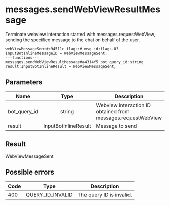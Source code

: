 # messages.sendWebViewResultMessage
Terminate webview interaction started with messages.requestWebView, sending the specified message to the chat on behalf of the user.

```
webViewMessageSent#c94511c flags:# msg_id:flags.0?InputBotInlineMessageID = WebViewMessageSent;
---functions---
messages.sendWebViewResultMessage#a4314f5 bot_query_id:string result:InputBotInlineResult = WebViewMessageSent;
```

## Parameters
| Name | Type | Description |
| ---- | :----: | ----------- |
| bot_query_id | string | Webview interaction ID obtained from messages.requestWebView |
| result | InputBotInlineResult | Message to send |


## Result
WebViewMessageSent

## Possible errors
| Code | Type | Description |
| ---- | :----: | ----------- |
| 400 | QUERY_ID_INVALID | The query ID is invalid. |

